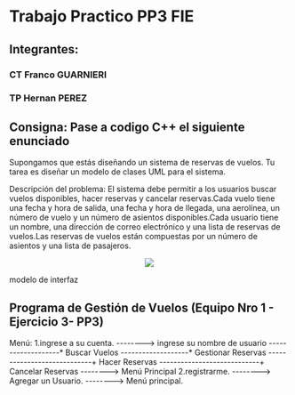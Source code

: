 # Trabajo Practico PP3 FIE
## Integrantes:
### CT Franco GUARNIERI

### TP Hernan PEREZ

## Consigna: Pase a codigo C++ el siguiente enunciado

Supongamos que estás diseñando un sistema de reservas de vuelos. Tu tarea es diseñar un modelo de clases UML para el sistema.

Descripción del problema: El  sistema  debe  permitir  a  los  usuarios  buscar  vuelos disponibles,  hacer  reservas  y cancelar reservas.Cada vuelo tiene una fecha y hora de salida, una fecha y hora de llegada, una aerolínea, un número de vuelo y un número de asientos disponibles.Cada usuario tiene un nombre, una dirección de correo electrónico y una lista de reservas de vuelos.Las  reservas  de  vuelos están  compuestas  por  un  número  de  asientos  y  una  lista  de pasajeros.

<p align="center">
    <img src="https://blz04pap006files.storage.live.com/y4m2kA3kaoWMARFKHz7QbOehYhbfyqQ9FVaoYr75jLCEowhxDLV3deS-tGMF05vmUeYWu_adqSHOiMI0RK2TdPVaYCV8dwpfbUrLhtiHwaDndCYdil62Zj6Su7XfLTax4X08_F6krDusDM7lDGMcx3HAkwCVG-_ivTuDx2JDGo-t0uyAV5nmqvbpikMg_RDhmWNLQ6OUissQ95KbrR0uk7hIw?encodeFailures=1&width=1248&height=579"/>
</p>

modelo de interfaz

Programa de Gestión de Vuelos (Equipo Nro 1 - Ejercicio 3- PP3)
------------------------------------------------------------------------
Menú:
1.ingrese a su cuenta.
--------> ingrese su nombre de usuario
-------------------* Buscar Vuelos
-------------------* Gestionar Reservas
----------------------------+ Hacer Reservas
----------------------------+ Cancelar Reservas
--------> Menú Principal
2.registrarme.
--------> Agregar un Usuario.
--------> Menú principal.
